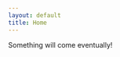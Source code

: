 ```yaml
---
layout: default
title: Home
---
```


<div class="card animated fadeIn delay-1">
Something will come eventually!
<div>
